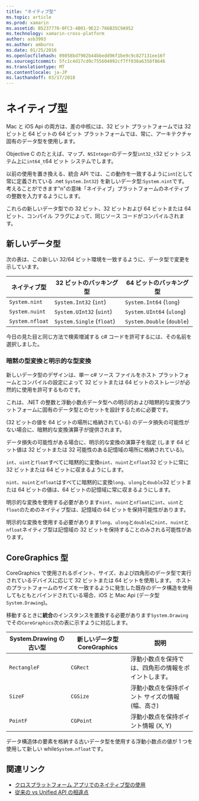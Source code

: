 ```yaml
---
title: "ネイティブ型"
ms.topic: article
ms.prod: xamarin
ms.assetid: B5237770-0FC3-4B01-9E22-766B35C9A952
ms.technology: xamarin-cross-platform
author: asb3993
ms.author: amburns
ms.date: 01/25/2016
ms.openlocfilehash: 09858bd7902b44bbedd96f1be9c9c827131ee16f
ms.sourcegitcommit: 5fc1c4d17cd9c755604092cf7ff038a6358f8646
ms.translationtype: MT
ms.contentlocale: ja-JP
ms.lasthandoff: 03/17/2018
---
```

# <a name="native-types"></a>ネイティブ型

Mac と iOS Api の両方は、差の中核には、32 ビット プラットフォームでは 32 ビットと 64 ビットの 64 ビット プラットフォームでは、常に、アーキテクチャ固有のデータ型を使用します。

Objective C のたとえば、マップ、`NSInteger`のデータ型`int32_t`32 ビット システム上に`int64_t`64 ビット システムでします。

以前の使用を置き換える、統合 API では、この動作を一致するように`int`(として常に定義されている .net `System.Int32`) を新しいデータ型:`System.nint`です。  考えることができます"n"の意味「ネイティブ」プラットフォームのネイティブの整数を入力するようにします。

これらの新しいデータ型での 32 ビット、32 ビットおよび 64 ビットまたは 64 ビット、コンパイル フラグによって、同じソース コードがコンパイルされます。

## <a name="new-data-types"></a>新しいデータ型

次の表は、この新しい 32/64 ビット環境を一致するように、データ型で変更を示しています。

|ネイティブ型|32 ビットのバッキング型|64 ビットのバッキング型|
|--- |--- |--- |
|`System.nint`|`System.Int32` (`int`)|`System.Int64` (`long`)|
|`System.nuint`|`System.UInt32` (`uint`)|`System.UInt64` (`ulong`)|
|`System.nfloat`|`System.Single` (`float`)|`System.Double` (`double`)|

今日の見た目と同じ方法で検索増減する c# コードを許可するには、その名前を選択しました。

### <a name="implicit-and-explicit-conversions"></a>暗黙の型変換と明示的な型変換

新しいデータ型のデザインは、単一 c# ソース ファイルをホスト プラットフォームとコンパイルの設定によって 32 ビットまたは 64 ビットのストレージが必然的に使用を許可するものです。

これは、.NET の整数と浮動小数点データ型への明示的および暗黙的な変換プラットフォームに固有のデータ型とのセットを設計するために必要です。

(32 ビットの値を 64 ビットの場所に格納されている) のデータ損失の可能性がない場合に、暗黙的な変換演算子が提供されます。

データ損失の可能性がある場合に、明示的な変換の演算子を指定 (します 64 ビット値は 32 ビットまたは 32 可能性のある記憶域の場所に格納されている)。

 `int`、`uint`と`float`すべてに暗黙的に変換`nint`、`nuint`と`nfloat`32 ビットに常に 32 ビットまたは 64 ビットに収まるようにします。

 `nint`、`nuint`と`nfloat`はすべてに暗黙的に変換`long`、`ulong`と`double`32 ビットまたは 64 ビットの値は、64 ビットの記憶域に常に収まるようにします。

明示的な変換を使用する必要があります`nint`、`nuint`と`nfloat`に`int`、`uint`と`float`のためのネイティブ型は、記憶域の 64 ビットを保持可能性があります。

明示的な変換を使用する必要があります`long`、`ulong`と`double`に`nint`、`nuint`と`nfloat`ネイティブ型は記憶域の 32 ビットを保持することのみされる可能性があります。

## <a name="coregraphics-types"></a>CoreGraphics 型

CoreGraphics で使用されるポイント、サイズ、および四角形のデータ型で実行されているデバイスに応じて 32 ビットまたは 64 ビットを使用します。  ホストのプラットフォームのサイズを一致するように発生した既存のデータ構造を使用してもともとバインドされている場合、iOS と Mac Api (データ型`System.Drawing`)。

移動するときに**統合**のインスタンスを置換する必要があります`System.Drawing`でその`CoreGraphics`次の表に示すように対応します。

|System.Drawing の古い型|新しいデータ型 CoreGraphics|説明|
|--- |--- |--- |
|`RectangleF`|`CGRect`|浮動小数点を保持では、四角形の情報をポイントします。|
|`SizeF`|`CGSize`|浮動小数点を保持ポイント サイズの情報 (幅、高さ)|
|`PointF`|`CGPoint`|浮動小数点を保持ポイント情報 (X, Y)|

データ構造体の要素を格納する古いデータ型を使用する浮動小数点の値が 1 つを使用して新しい while`System.nfloat`です。

## <a name="related-links"></a>関連リンク

- [クロスプラットフォーム アプリでのネイティブ型の使用](~/cross-platform/macios/native-types-cross-platform.md)
- [従来の vs Unified API の相違点](https://developer.xamarin.com/releases/ios/api_changes/classic-vs-unified-8.6.0/)
